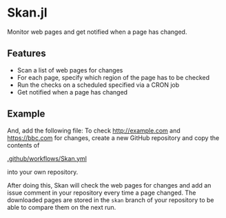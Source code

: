 # Skan.jl

**<WORK IN PROGRESS.>**

Monitor web pages and get notified when a page has changed.

## Features

- Scan a list of web pages for changes
- For each page, specify which region of the page has to be checked
- Run the checks on a scheduled specified via a CRON job
- Get notified when a page has changed

## Example

And, add the following file:
To check <http://example.com> and <https://bbc.com> for changes, create a new GitHub repository and copy the contents of

[.github/workflows/Skan.yml](https://github.com/rikhuijzer/Skan.jl/blob/main/.github/workflows/Skan.yml)

into your own repository.

After doing this, Skan will check the web pages for changes and add an issue comment in your repository every time a page changed.
The downloaded pages are stored in the `skan` branch of your repository to be able to compare them on the next run.

